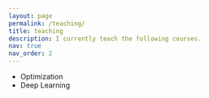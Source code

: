 ```yaml
---
layout: page
permalink: /teaching/
title: teaching
description: I currently teach the following courses.
nav: true
nav_order: 2
---
```


* Optimization
* Deep Learning
